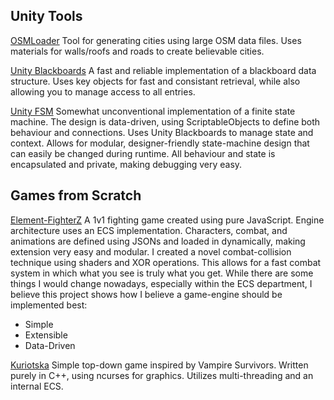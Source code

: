 ## Unity Tools
[OSMLoader](https://github.com/3rd-Party-Guy/OSMLoader)
Tool for generating cities using large OSM data files. Uses materials for walls/roofs and roads to create believable cities.

[Unity Blackboards](https://github.com/3rd-Party-Guy/Unity-Blackboards)
A fast and reliable implementation of a blackboard data structure. Uses key objects for fast and consistant retrieval, while also allowing you to manage access to all entries.

[Unity FSM](https://github.com/3rd-Party-Guy/Unity-FSM)
Somewhat unconventional implementation of a finite state machine. The design is data-driven, using ScriptableObjects to define both behaviour and connections.
Uses Unity Blackboards to manage state and context. Allows for modular, designer-friendly state-machine design that can easily be changed during runtime.
All behaviour and state is encapsulated and private, making debugging very easy. 

## Games from Scratch
[Element-FighterZ](https://github.com/3rd-Party-Guy/Element-Fighter)
A 1v1 fighting game created using pure JavaScript. Engine architecture uses an ECS implementation. Characters, combat, and animations are defined using JSONs and loaded in dynamically,
making extension very easy and modular. I created a novel combat-collision technique using shaders and XOR operations. This allows for a fast combat system in which what you see is truly what you get.
While there are some things I would change nowadays, especially within the ECS department, I believe this project shows how I believe a game-engine should be implemented best:
- Simple
- Extensible
- Data-Driven

[Kuriotska](https://github.com/3rd-Party-Guy/Kuriotska)
Simple top-down game inspired by Vampire Survivors. Written purely in C++, using ncurses for graphics. Utilizes multi-threading and an internal ECS.

